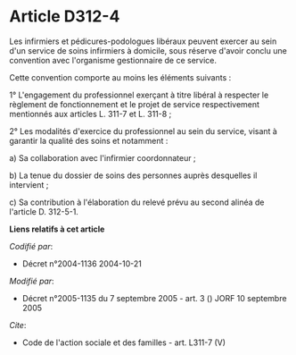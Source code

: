 # Article D312-4

Les infirmiers et pédicures-podologues libéraux peuvent exercer au sein d'un service de soins infirmiers à domicile, sous
réserve d'avoir conclu une convention avec l'organisme gestionnaire de ce service. 

Cette convention comporte au moins les éléments suivants : 

1° L'engagement du professionnel exerçant à titre libéral à respecter le règlement de fonctionnement et le projet de service
respectivement mentionnés aux articles L. 311-7 et L. 311-8 ; 

2° Les modalités d'exercice du professionnel au sein du service, visant à garantir la qualité des soins et notamment : 

a) Sa collaboration avec l'infirmier coordonnateur ; 

b) La tenue du dossier de soins des personnes auprès desquelles il intervient ; 

c) Sa contribution à l'élaboration du relevé prévu au second alinéa de l'article D. 312-5-1.

**Liens relatifs à cet article**

_Codifié par_:

  - Décret n°2004-1136 2004-10-21

_Modifié par_:

  - Décret n°2005-1135 du 7 septembre 2005 - art. 3 () JORF 10 septembre 2005

_Cite_:

  - Code de l'action sociale et des familles - art. L311-7 (V)
